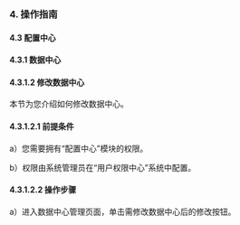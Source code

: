 ### 4. 操作指南

#### 4.3 配置中心

#### 4.3.1 数据中心

#### 4.3.1.2 修改数据中心

本节为您介绍如何修改数据中心。

#### 4.3.1.2.1 前提条件

a）您需要拥有“配置中心”模块的权限。

b）权限由系统管理员在“用户权限中心”系统中配置。

#### 4.3.1.2.2 操作步骤

a）进入数据中心管理页面，单击需修改数据中心后的修改按钮。
